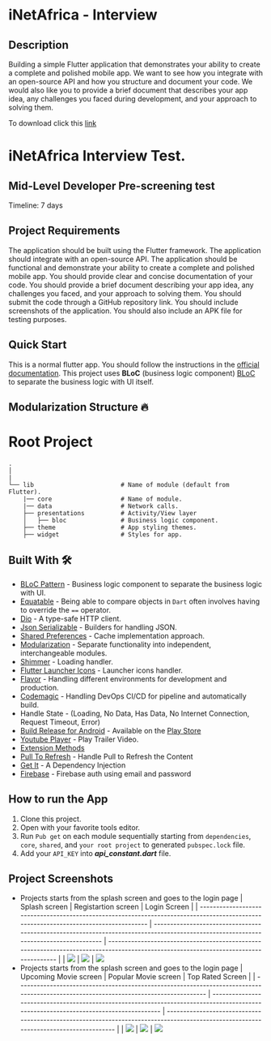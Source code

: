# iNetAfrica - Interview

## Description

Building a simple Flutter application that demonstrates your ability to create a complete and
polished mobile app. We want to see how you integrate with an open-source API and how you structure
and document your code. We would also like you to provide a brief document that describes your app
idea, any challenges you faced during development, and your approach to solving them.

To download click this [link](https://drive.google.com/file/d/16xIAX2m4Sx9XiyBmqfBMB0ZLJS9nG263/view?usp=sharing)

# iNetAfrica Interview Test.

## Mid-Level Developer Pre-screening test

Timeline: 7 days

## Project Requirements
The application should be built using the Flutter framework.
The application should integrate with an open-source API.
The application should be functional and demonstrate your ability to create a complete and polished mobile app.
You should provide clear and concise documentation of your code.
You should provide a brief document describing your app idea, any challenges you faced, and your approach to solving them.
You should submit the code through a GitHub repository link.
You should include screenshots of the application.
You should also include an APK file for testing purposes.

## Quick Start
This is a normal flutter app. You should follow the instructions in the [official documentation](https://flutter.io/docs/get-started/install).
This project uses **BLoC** (business logic component) [BLoC](https://medium.com/flutter-community/flutter-bloc-for-beginners-839e22adb9f5) to separate the business logic with UI itself.

## Modularization Structure 🔥
# Root Project
    .
    │   
    |
    └── lib                        # Name of module (default from Flutter).
        |── core                   # Name of module.
        |── data                   # Network calls.
        ├── presentations          # Activity/View layer
        │   ├── bloc               # Business logic component.
        ├── theme                  # App styling themes.
        ├── widget                 # Styles for app.

## Built With 🛠
* [BLoC Pattern](https://bloclibrary.dev/) - Business logic component to separate the business logic with UI.
* [Equatable](https://pub.dev/packages/equatable) - Being able to compare objects in `Dart` often involves having to override the `==` operator.
* [Dio](https://github.com/flutterchina/dio/) - A type-safe HTTP client.
* [Json Serializable](https://pub.dev/packages/json_serializable) - Builders for handling JSON.
* [Shared Preferences](https://pub.dev/packages/shared_preferences) - Cache implementation approach.
* [Modularization](https://medium.com/flutter-community/mastering-flutter-modularization-in-several-ways-f5bced19101a) - Separate functionality into independent, interchangeable modules.
* [Shimmer](https://pub.dev/packages/shimmer) - Loading handler.
* [Flutter Launcher Icons](https://pub.dev/packages/flutter_launcher_icons) - Launcher icons handler.
* [Flavor](https://medium.com/@animeshjain/build-flavors-in-flutter-android-and-ios-with-different-firebase-projects-per-flavor-27c5c5dac10b) - Handling different environments for development and production.
* [Codemagic](https://blog.codemagic.io/environments-in-flutter-with-codemagic-cicd/) - Handling DevOps CI/CD for pipeline and automatically build.
* Handle State - (Loading, No Data, Has Data, No Internet Connection, Request Timeout, Error)
* [Build Release for Android](https://flutter.dev/docs/deployment/android) - Available on the [Play Store](https://play.google.com/store/apps/details?id=id.rifafauzi.movie)
* [Youtube Player](https://pub.dev/packages/youtube_player_flutter) - Play Trailer Video.
* [Extension Methods](https://dart.dev/guides/language/extension-methods)
* [Pull To Refresh](https://pub.dev/packages/liquid_pull_to_refresh) - Handle Pull to Refresh the Content
* [Get It](https://pub.dev/packages/get_it) - A Dependency Injection
* [Firebase](https://firebase.google.com) - Firebase auth using email and password

## How to run the App
1. Clone this project.
2. Open with your favorite tools editor.
3. Run `Pub get` on each module sequentially starting from `dependencies`, `core`, `shared`, and `your root project` to generated `pubspec.lock` file.
4. Add your `API_KEY` into ***api_constant.dart*** file. 

## Project Screenshots
- Projects starts from the splash screen and goes to the login page
  | Splash screen                                                                                                                       | Registartion screen                                                                                                                         |    Login Screen                                                                                                                 |
  | ------------------------------------------------------------------------------------------------------------------------------------ | ------------------------------------------------------------------------------------------------------------------------------------ | ------------------------------------------------------------------------------------------------------------------------------------ |
  | <img src="screenshots/splash.jpg"/> | <img src="screenshots/register.jpg"/> | <img src="screenshots/login.jpg"/>
- Projects starts from the splash screen and goes to the login page
    | Upcoming Movie screen                                                                                                                       | Popular Movie screen                                                                                                                         |    Top Rated Screen                                                                                                                 |
    | ------------------------------------------------------------------------------------------------------------------------------------ | ------------------------------------------------------------------------------------------------------------------------------------ | ------------------------------------------------------------------------------------------------------------------------------------ |
    | <img src="screenshots/coming.jpg"/> | <img src="screenshots/popular.jpg"/> | <img src="screenshots/toprated.jpg"/>







